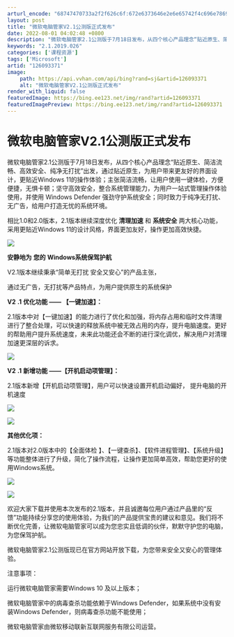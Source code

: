 ```yaml
---
arturl_encode: "68747470733a2f2f626c6f:672e6373646e2e6e65742f4c696e7869616f7975323032322f:61727469636c652f64657461696c732f313236303933333731"
layout: post
title: "微软电脑管家V2.1公测版正式发布"
date: 2022-08-01 04:02:48 +0800
description: "微软电脑管家2.1公测版于7月18日发布，从四个核心产品理念“贴近原生、简洁流畅、高效安全、纯净无打"
keywords: "2.1.2019.026"
categories: ['课程资源']
tags: ['Microsoft']
artid: "126093371"
image:
    path: https://api.vvhan.com/api/bing?rand=sj&artid=126093371
    alt: "微软电脑管家V2.1公测版正式发布"
render_with_liquid: false
featuredImage: https://bing.ee123.net/img/rand?artid=126093371
featuredImagePreview: https://bing.ee123.net/img/rand?artid=126093371
---
```


# 微软电脑管家V2.1公测版正式发布

微软电脑管家2.1公测版于7月18日发布，从四个核心产品理念“贴近原生、简洁流畅、高效安全、纯净无打扰”出发，通过贴近原生，为用户带来更友好的界面设计，更贴近Windows 11的操作体验；主张简洁流畅，让用户使用一键体检，方便便捷，无惧卡顿；坚守高效安全，整合系统管理能力，为用户一站式管理操作体验使用，并使用 Windows Defender 强劲守护系统安全；同时致力于纯净无打扰、无广告，给用户打造无忧的系统环境。

相比1.0和2.0版本，2.1版本继续深度优化
**清理加速**
和
**系统安全**
两大核心功能，采用更贴近Windows 11的设计风格，界面更加友好，操作更加高效快捷。

![](https://i-blog.csdnimg.cn/blog_migrate/85c1e496464cfed352f1ce71b36a87dc.png)

**安静地为**
**您的**
**Windows系统保驾护航**

V2.1版本继续秉承“简单无打扰 安全又安心”的产品主张，

通过无广告，无打扰等产品特点，为用户提供原生的系统保护

**V2**
**.1**
**优化功能 —— 【一键加速】：**

2.1版本中对【一键加速】的能力进行了优化和加强，将内存占用和临时文件清理进行了整合处理，可以快速的释放系统中被无效占用的内存，提升电脑速度。更好的帮助用户提升系统速度，未来此功能还会不断的进行深化调优，解决用户对清理加速更深层的诉求。

![](https://i-blog.csdnimg.cn/blog_migrate/ea5339b95db05c229d3fc6154cfc8a02.png)

**V2**
**.1**
**新增功能 ——【开机启动项管理】：**

2.1版本新增【开机启动项管理】，用户可以快速设置开机启动偏好， 提升电脑的开机速度

![](https://i-blog.csdnimg.cn/blog_migrate/186ef51673019f33e0119ad10524ab68.png)

![](https://i-blog.csdnimg.cn/blog_migrate/7bd27ca0b246d0797cc5b2689bd4a342.png)

**其他优化项：**

2.1版本对2.0版本中的【全面体检 】、【一键查杀】、【软件进程管理】、【系统升级】等功能整体进行了升级，简化了操作流程，让操作更加简单高效，帮助您更好的使用Windows系统。

![](https://i-blog.csdnimg.cn/blog_migrate/9a3c323bfb98c7d25b38d8e64761b579.png)

![](https://i-blog.csdnimg.cn/blog_migrate/56dd2274b4e4e661e6940a03852c49ca.png)

欢迎大家下载并使用本次发布的2.1版本，并且诚邀每位用户通过产品里的“反馈”功能持续分享您的使用体验，为我们的产品提供宝贵的建议和意见。我们将不断优化完善，让微软电脑管家可以成为您忠实且低调的伙伴，默默守护您的电脑，为您保驾护航。

微软电脑管家2.1公测版现已在官方网站开放下载，为您带来安全又安心的管理体验。

注意事项：

运行微软电脑管家需要Windows 10 及以上版本；

微软电脑管家中的病毒查杀功能依赖于Windows Defender，如果系统中没有安装Windows Defender，则病毒查杀功能不能使用；

微软电脑管家由微软移动联新互联网服务有限公司运营。
